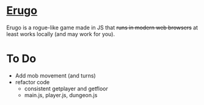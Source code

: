 # [Erugo](https://na4n.github.io/erugo) 
Erugo is a rogue-like game made in JS that ~~runs in modern web browsers~~ at least works locally (and may work for you).

# To Do
- Add mob movement (and turns)
- refactor code
	- consistent getplayer and getfloor
	- main.js, player.js, dungeon.js

